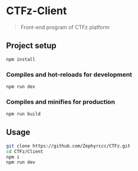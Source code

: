 # CTFz-Client

> Front-end program of CTFz platform

## Project setup

```bash
npm install
```

### Compiles and hot-reloads for development

```bash
npm run dev
```

### Compiles and minifies for production

```bash
npm run build
```

## Usage

```bash
git clone https://github.com/Zephyrccc/CTFz.git
cd CTFz/Client
npm i
npm run dev
```
